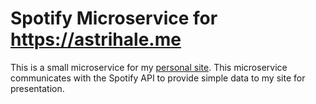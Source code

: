 # Spotify Microservice for https://astrihale.me

This is a small microservice for my [personal site](https://astrihale.me). This microservice communicates with the
Spotify API to provide simple data to my site for presentation.
